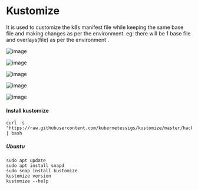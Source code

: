 # Kustomize

It is used to customize the k8s manifest file while keeping the same base file and making changes as per the environment. eg: there will be 1 base file and overlays(file) as per the environment .

![image](https://github.com/user-attachments/assets/0a8ce6f8-aee9-4711-80bf-970238ff05a3)

![image](https://github.com/user-attachments/assets/0c7e3f86-797b-4e5f-9c51-25bd52020d5c)

![image](https://github.com/user-attachments/assets/4472be58-7c02-44c6-91ae-7939feb8dfde)

![image](https://github.com/user-attachments/assets/8de9f378-81af-4e7c-8d09-c1df2b50d64c)

![image](https://github.com/user-attachments/assets/e8acbe9b-57bf-4084-b1d9-d07b0ab0ad1b)

#### Install kustomize
```
curl -s "https://raw.githubusercontent.com/kubernetessigs/kustomize/master/hack/install_kustomize.sh" | bash
```

##### Ubuntu
```
sudo apt update
sudo apt install snapd
sudo snap install kustomize
kustomize version
kustomize --help
```

